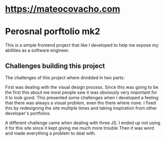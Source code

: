 # https://mateocovacho.com

# Perosnal porftolio mk2
This is a simple frontend project that like I developed to help me expose my abilities as a software engineer.

## Challenges building this project
The challenges of this project where dividded in two parts:

First was dealing with the visual design process. Since this was going to be the first this about me most people saw it was obviously very important for it to look good. This presented some challenges when i developed a feeling that there was always a visual problem, even tho there where none. I fixed this by redesigning the site multiple times and taking inspiration from other developer's portfolios.

A different challenge came when dealing with three JS. I ended up not using it for this site since it kept giving me much more trouble Then it was word and made everything a problem to deal with.
